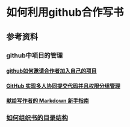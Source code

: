 # 如何利用github合作写书

## 参考资料

### github中项目的管理

#### [github如何邀请合作者加入自己的项目](https://jingyan.baidu.com/article/948f5924f43f47d80ff5f9f9.html)

#### [GitHub 实现多人协同提交代码并且权限分组管理](https://www.cnblogs.com/zhaoyanjun/p/5882784.html)

#### [献给写作者的 Markdown 新手指南](https://www.jianshu.com/p/q81RER/)

### [如何组织书的目录结构](https://blog.csdn.net/hk2291976/article/details/51173850)
